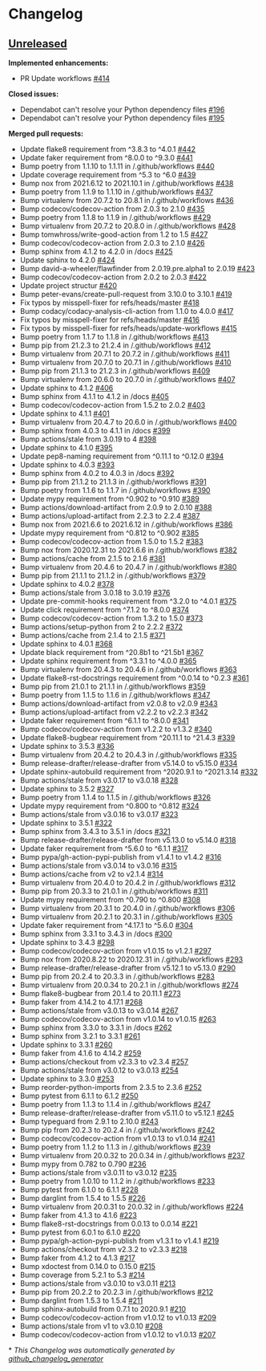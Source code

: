 # Changelog

## [Unreleased](https://github.com/jmuelbert/jmbde-python/tree/HEAD)

**Implemented enhancements:**

- PR Update workflows [\#414](https://github.com/jmuelbert/jmbde-python/pull/414)

**Closed issues:**

- Dependabot can't resolve your Python dependency files [\#196](https://github.com/jmuelbert/jmbde-python/issues/196)
- Dependabot can't resolve your Python dependency files [\#195](https://github.com/jmuelbert/jmbde-python/issues/195)

**Merged pull requests:**

- Update flake8 requirement from ^3.8.3 to ^4.0.1 [\#442](https://github.com/jmuelbert/jmbde-python/pull/442)
- Update faker requirement from ^8.0.0 to ^9.3.0 [\#441](https://github.com/jmuelbert/jmbde-python/pull/441)
- Bump poetry from 1.1.10 to 1.1.11 in /.github/workflows [\#440](https://github.com/jmuelbert/jmbde-python/pull/440)
- Update coverage requirement from ^5.3 to ^6.0 [\#439](https://github.com/jmuelbert/jmbde-python/pull/439)
- Bump nox from 2021.6.12 to 2021.10.1 in /.github/workflows [\#438](https://github.com/jmuelbert/jmbde-python/pull/438)
- Bump poetry from 1.1.9 to 1.1.10 in /.github/workflows [\#437](https://github.com/jmuelbert/jmbde-python/pull/437)
- Bump virtualenv from 20.7.2 to 20.8.1 in /.github/workflows [\#436](https://github.com/jmuelbert/jmbde-python/pull/436)
- Bump codecov/codecov-action from 2.0.3 to 2.1.0 [\#435](https://github.com/jmuelbert/jmbde-python/pull/435)
- Bump poetry from 1.1.8 to 1.1.9 in /.github/workflows [\#429](https://github.com/jmuelbert/jmbde-python/pull/429)
- Bump virtualenv from 20.7.2 to 20.8.0 in /.github/workflows [\#428](https://github.com/jmuelbert/jmbde-python/pull/428)
- Bump tomwhross/write-good-action from 1.2 to 1.5 [\#427](https://github.com/jmuelbert/jmbde-python/pull/427)
- Bump codecov/codecov-action from 2.0.3 to 2.1.0 [\#426](https://github.com/jmuelbert/jmbde-python/pull/426)
- Bump sphinx from 4.1.2 to 4.2.0 in /docs [\#425](https://github.com/jmuelbert/jmbde-python/pull/425)
- Update sphinx to 4.2.0 [\#424](https://github.com/jmuelbert/jmbde-python/pull/424)
- Bump david-a-wheeler/flawfinder from 2.0.19.pre.alpha1 to 2.0.19 [\#423](https://github.com/jmuelbert/jmbde-python/pull/423)
- Bump codecov/codecov-action from 2.0.2 to 2.0.3 [\#422](https://github.com/jmuelbert/jmbde-python/pull/422)
- Update project structur [\#420](https://github.com/jmuelbert/jmbde-python/pull/420)
- Bump peter-evans/create-pull-request from 3.10.0 to 3.10.1 [\#419](https://github.com/jmuelbert/jmbde-python/pull/419)
- Fix typos by misspell-fixer for refs/heads/master [\#418](https://github.com/jmuelbert/jmbde-python/pull/418)
- Bump codacy/codacy-analysis-cli-action from 1.1.0 to 4.0.0 [\#417](https://github.com/jmuelbert/jmbde-python/pull/417)
- Fix typos by misspell-fixer for refs/heads/master [\#416](https://github.com/jmuelbert/jmbde-python/pull/416)
- Fix typos by misspell-fixer for refs/heads/update-workflows [\#415](https://github.com/jmuelbert/jmbde-python/pull/415)
- Bump poetry from 1.1.7 to 1.1.8 in /.github/workflows [\#413](https://github.com/jmuelbert/jmbde-python/pull/413)
- Bump pip from 21.2.3 to 21.2.4 in /.github/workflows [\#412](https://github.com/jmuelbert/jmbde-python/pull/412)
- Bump virtualenv from 20.7.1 to 20.7.2 in /.github/workflows [\#411](https://github.com/jmuelbert/jmbde-python/pull/411)
- Bump virtualenv from 20.7.0 to 20.7.1 in /.github/workflows [\#410](https://github.com/jmuelbert/jmbde-python/pull/410)
- Bump pip from 21.1.3 to 21.2.3 in /.github/workflows [\#409](https://github.com/jmuelbert/jmbde-python/pull/409)
- Bump virtualenv from 20.6.0 to 20.7.0 in /.github/workflows [\#407](https://github.com/jmuelbert/jmbde-python/pull/407)
- Update sphinx to 4.1.2 [\#406](https://github.com/jmuelbert/jmbde-python/pull/406)
- Bump sphinx from 4.1.1 to 4.1.2 in /docs [\#405](https://github.com/jmuelbert/jmbde-python/pull/405)
- Bump codecov/codecov-action from 1.5.2 to 2.0.2 [\#403](https://github.com/jmuelbert/jmbde-python/pull/403)
- Update sphinx to 4.1.1 [\#401](https://github.com/jmuelbert/jmbde-python/pull/401)
- Bump virtualenv from 20.4.7 to 20.6.0 in /.github/workflows [\#400](https://github.com/jmuelbert/jmbde-python/pull/400)
- Bump sphinx from 4.0.3 to 4.1.1 in /docs [\#399](https://github.com/jmuelbert/jmbde-python/pull/399)
- Bump actions/stale from 3.0.19 to 4 [\#398](https://github.com/jmuelbert/jmbde-python/pull/398)
- Update sphinx to 4.1.0 [\#395](https://github.com/jmuelbert/jmbde-python/pull/395)
- Update pep8-naming requirement from ^0.11.1 to ^0.12.0 [\#394](https://github.com/jmuelbert/jmbde-python/pull/394)
- Update sphinx to 4.0.3 [\#393](https://github.com/jmuelbert/jmbde-python/pull/393)
- Bump sphinx from 4.0.2 to 4.0.3 in /docs [\#392](https://github.com/jmuelbert/jmbde-python/pull/392)
- Bump pip from 21.1.2 to 21.1.3 in /.github/workflows [\#391](https://github.com/jmuelbert/jmbde-python/pull/391)
- Bump poetry from 1.1.6 to 1.1.7 in /.github/workflows [\#390](https://github.com/jmuelbert/jmbde-python/pull/390)
- Update mypy requirement from ^0.902 to ^0.910 [\#389](https://github.com/jmuelbert/jmbde-python/pull/389)
- Bump actions/download-artifact from 2.0.9 to 2.0.10 [\#388](https://github.com/jmuelbert/jmbde-python/pull/388)
- Bump actions/upload-artifact from 2.2.3 to 2.2.4 [\#387](https://github.com/jmuelbert/jmbde-python/pull/387)
- Bump nox from 2021.6.6 to 2021.6.12 in /.github/workflows [\#386](https://github.com/jmuelbert/jmbde-python/pull/386)
- Update mypy requirement from ^0.812 to ^0.902 [\#385](https://github.com/jmuelbert/jmbde-python/pull/385)
- Bump codecov/codecov-action from 1.5.0 to 1.5.2 [\#383](https://github.com/jmuelbert/jmbde-python/pull/383)
- Bump nox from 2020.12.31 to 2021.6.6 in /.github/workflows [\#382](https://github.com/jmuelbert/jmbde-python/pull/382)
- Bump actions/cache from 2.1.5 to 2.1.6 [\#381](https://github.com/jmuelbert/jmbde-python/pull/381)
- Bump virtualenv from 20.4.6 to 20.4.7 in /.github/workflows [\#380](https://github.com/jmuelbert/jmbde-python/pull/380)
- Bump pip from 21.1.1 to 21.1.2 in /.github/workflows [\#379](https://github.com/jmuelbert/jmbde-python/pull/379)
- Update sphinx to 4.0.2 [\#378](https://github.com/jmuelbert/jmbde-python/pull/378)
- Bump actions/stale from 3.0.18 to 3.0.19 [\#376](https://github.com/jmuelbert/jmbde-python/pull/376)
- Update pre-commit-hooks requirement from ^3.2.0 to ^4.0.1 [\#375](https://github.com/jmuelbert/jmbde-python/pull/375)
- Update click requirement from ^7.1.2 to ^8.0.0 [\#374](https://github.com/jmuelbert/jmbde-python/pull/374)
- Bump codecov/codecov-action from 1.3.2 to 1.5.0 [\#373](https://github.com/jmuelbert/jmbde-python/pull/373)
- Bump actions/setup-python from 2 to 2.2.2 [\#372](https://github.com/jmuelbert/jmbde-python/pull/372)
- Bump actions/cache from 2.1.4 to 2.1.5 [\#371](https://github.com/jmuelbert/jmbde-python/pull/371)
- Update sphinx to 4.0.1 [\#368](https://github.com/jmuelbert/jmbde-python/pull/368)
- Update black requirement from ^20.8b1 to ^21.5b1 [\#367](https://github.com/jmuelbert/jmbde-python/pull/367)
- Update sphinx requirement from ^3.3.1 to ^4.0.0 [\#365](https://github.com/jmuelbert/jmbde-python/pull/365)
- Bump virtualenv from 20.4.3 to 20.4.6 in /.github/workflows [\#363](https://github.com/jmuelbert/jmbde-python/pull/363)
- Update flake8-rst-docstrings requirement from ^0.0.14 to ^0.2.3 [\#361](https://github.com/jmuelbert/jmbde-python/pull/361)
- Bump pip from 21.0.1 to 21.1.1 in /.github/workflows [\#359](https://github.com/jmuelbert/jmbde-python/pull/359)
- Bump poetry from 1.1.5 to 1.1.6 in /.github/workflows [\#347](https://github.com/jmuelbert/jmbde-python/pull/347)
- Bump actions/download-artifact from v2.0.8 to v2.0.9 [\#343](https://github.com/jmuelbert/jmbde-python/pull/343)
- Bump actions/upload-artifact from v2.2.2 to v2.2.3 [\#342](https://github.com/jmuelbert/jmbde-python/pull/342)
- Update faker requirement from ^6.1.1 to ^8.0.0 [\#341](https://github.com/jmuelbert/jmbde-python/pull/341)
- Bump codecov/codecov-action from v1.2.2 to v1.3.2 [\#340](https://github.com/jmuelbert/jmbde-python/pull/340)
- Update flake8-bugbear requirement from ^20.11.1 to ^21.4.3 [\#339](https://github.com/jmuelbert/jmbde-python/pull/339)
- Update sphinx to 3.5.3 [\#336](https://github.com/jmuelbert/jmbde-python/pull/336)
- Bump virtualenv from 20.4.2 to 20.4.3 in /.github/workflows [\#335](https://github.com/jmuelbert/jmbde-python/pull/335)
- Bump release-drafter/release-drafter from v5.14.0 to v5.15.0 [\#334](https://github.com/jmuelbert/jmbde-python/pull/334)
- Update sphinx-autobuild requirement from ^2020.9.1 to ^2021.3.14 [\#332](https://github.com/jmuelbert/jmbde-python/pull/332)
- Bump actions/stale from v3.0.17 to v3.0.18 [\#328](https://github.com/jmuelbert/jmbde-python/pull/328)
- Update sphinx to 3.5.2 [\#327](https://github.com/jmuelbert/jmbde-python/pull/327)
- Bump poetry from 1.1.4 to 1.1.5 in /.github/workflows [\#326](https://github.com/jmuelbert/jmbde-python/pull/326)
- Update mypy requirement from ^0.800 to ^0.812 [\#324](https://github.com/jmuelbert/jmbde-python/pull/324)
- Bump actions/stale from v3.0.16 to v3.0.17 [\#323](https://github.com/jmuelbert/jmbde-python/pull/323)
- Update sphinx to 3.5.1 [\#322](https://github.com/jmuelbert/jmbde-python/pull/322)
- Bump sphinx from 3.4.3 to 3.5.1 in /docs [\#321](https://github.com/jmuelbert/jmbde-python/pull/321)
- Bump release-drafter/release-drafter from v5.13.0 to v5.14.0 [\#318](https://github.com/jmuelbert/jmbde-python/pull/318)
- Update faker requirement from ^5.6.0 to ^6.1.1 [\#317](https://github.com/jmuelbert/jmbde-python/pull/317)
- Bump pypa/gh-action-pypi-publish from v1.4.1 to v1.4.2 [\#316](https://github.com/jmuelbert/jmbde-python/pull/316)
- Bump actions/stale from v3.0.14 to v3.0.16 [\#315](https://github.com/jmuelbert/jmbde-python/pull/315)
- Bump actions/cache from v2 to v2.1.4 [\#314](https://github.com/jmuelbert/jmbde-python/pull/314)
- Bump virtualenv from 20.4.0 to 20.4.2 in /.github/workflows [\#312](https://github.com/jmuelbert/jmbde-python/pull/312)
- Bump pip from 20.3.3 to 21.0.1 in /.github/workflows [\#311](https://github.com/jmuelbert/jmbde-python/pull/311)
- Update mypy requirement from ^0.790 to ^0.800 [\#308](https://github.com/jmuelbert/jmbde-python/pull/308)
- Bump virtualenv from 20.3.1 to 20.4.0 in /.github/workflows [\#306](https://github.com/jmuelbert/jmbde-python/pull/306)
- Bump virtualenv from 20.2.1 to 20.3.1 in /.github/workflows [\#305](https://github.com/jmuelbert/jmbde-python/pull/305)
- Update faker requirement from ^4.17.1 to ^5.6.0 [\#304](https://github.com/jmuelbert/jmbde-python/pull/304)
- Bump sphinx from 3.3.1 to 3.4.3 in /docs [\#300](https://github.com/jmuelbert/jmbde-python/pull/300)
- Update sphinx to 3.4.3 [\#298](https://github.com/jmuelbert/jmbde-python/pull/298)
- Bump codecov/codecov-action from v1.0.15 to v1.2.1 [\#297](https://github.com/jmuelbert/jmbde-python/pull/297)
- Bump nox from 2020.8.22 to 2020.12.31 in /.github/workflows [\#293](https://github.com/jmuelbert/jmbde-python/pull/293)
- Bump release-drafter/release-drafter from v5.12.1 to v5.13.0 [\#290](https://github.com/jmuelbert/jmbde-python/pull/290)
- Bump pip from 20.2.4 to 20.3.3 in /.github/workflows [\#283](https://github.com/jmuelbert/jmbde-python/pull/283)
- Bump virtualenv from 20.0.34 to 20.2.1 in /.github/workflows [\#274](https://github.com/jmuelbert/jmbde-python/pull/274)
- Bump flake8-bugbear from 20.1.4 to 20.11.1 [\#273](https://github.com/jmuelbert/jmbde-python/pull/273)
- Bump faker from 4.14.2 to 4.17.1 [\#268](https://github.com/jmuelbert/jmbde-python/pull/268)
- Bump actions/stale from v3.0.13 to v3.0.14 [\#267](https://github.com/jmuelbert/jmbde-python/pull/267)
- Bump codecov/codecov-action from v1.0.14 to v1.0.15 [\#263](https://github.com/jmuelbert/jmbde-python/pull/263)
- Bump sphinx from 3.3.0 to 3.3.1 in /docs [\#262](https://github.com/jmuelbert/jmbde-python/pull/262)
- Bump sphinx from 3.2.1 to 3.3.1 [\#261](https://github.com/jmuelbert/jmbde-python/pull/261)
- Update sphinx to 3.3.1 [\#260](https://github.com/jmuelbert/jmbde-python/pull/260)
- Bump faker from 4.1.6 to 4.14.2 [\#259](https://github.com/jmuelbert/jmbde-python/pull/259)
- Bump actions/checkout from v2.3.3 to v2.3.4 [\#257](https://github.com/jmuelbert/jmbde-python/pull/257)
- Bump actions/stale from v3.0.12 to v3.0.13 [\#254](https://github.com/jmuelbert/jmbde-python/pull/254)
- Update sphinx to 3.3.0 [\#253](https://github.com/jmuelbert/jmbde-python/pull/253)
- Bump reorder-python-imports from 2.3.5 to 2.3.6 [\#252](https://github.com/jmuelbert/jmbde-python/pull/252)
- Bump pytest from 6.1.1 to 6.1.2 [\#250](https://github.com/jmuelbert/jmbde-python/pull/250)
- Bump poetry from 1.1.3 to 1.1.4 in /.github/workflows [\#247](https://github.com/jmuelbert/jmbde-python/pull/247)
- Bump release-drafter/release-drafter from v5.11.0 to v5.12.1 [\#245](https://github.com/jmuelbert/jmbde-python/pull/245)
- Bump typeguard from 2.9.1 to 2.10.0 [\#243](https://github.com/jmuelbert/jmbde-python/pull/243)
- Bump pip from 20.2.3 to 20.2.4 in /.github/workflows [\#242](https://github.com/jmuelbert/jmbde-python/pull/242)
- Bump codecov/codecov-action from v1.0.13 to v1.0.14 [\#241](https://github.com/jmuelbert/jmbde-python/pull/241)
- Bump poetry from 1.1.2 to 1.1.3 in /.github/workflows [\#239](https://github.com/jmuelbert/jmbde-python/pull/239)
- Bump virtualenv from 20.0.32 to 20.0.34 in /.github/workflows [\#237](https://github.com/jmuelbert/jmbde-python/pull/237)
- Bump mypy from 0.782 to 0.790 [\#236](https://github.com/jmuelbert/jmbde-python/pull/236)
- Bump actions/stale from v3.0.11 to v3.0.12 [\#235](https://github.com/jmuelbert/jmbde-python/pull/235)
- Bump poetry from 1.0.10 to 1.1.2 in /.github/workflows [\#233](https://github.com/jmuelbert/jmbde-python/pull/233)
- Bump pytest from 6.1.0 to 6.1.1 [\#228](https://github.com/jmuelbert/jmbde-python/pull/228)
- Bump darglint from 1.5.4 to 1.5.5 [\#226](https://github.com/jmuelbert/jmbde-python/pull/226)
- Bump virtualenv from 20.0.31 to 20.0.32 in /.github/workflows [\#224](https://github.com/jmuelbert/jmbde-python/pull/224)
- Bump faker from 4.1.3 to 4.1.6 [\#223](https://github.com/jmuelbert/jmbde-python/pull/223)
- Bump flake8-rst-docstrings from 0.0.13 to 0.0.14 [\#221](https://github.com/jmuelbert/jmbde-python/pull/221)
- Bump pytest from 6.0.1 to 6.1.0 [\#220](https://github.com/jmuelbert/jmbde-python/pull/220)
- Bump pypa/gh-action-pypi-publish from v1.3.1 to v1.4.1 [\#219](https://github.com/jmuelbert/jmbde-python/pull/219)
- Bump actions/checkout from v2.3.2 to v2.3.3 [\#218](https://github.com/jmuelbert/jmbde-python/pull/218)
- Bump faker from 4.1.2 to 4.1.3 [\#217](https://github.com/jmuelbert/jmbde-python/pull/217)
- Bump xdoctest from 0.14.0 to 0.15.0 [\#215](https://github.com/jmuelbert/jmbde-python/pull/215)
- Bump coverage from 5.2.1 to 5.3 [\#214](https://github.com/jmuelbert/jmbde-python/pull/214)
- Bump actions/stale from v3.0.10 to v3.0.11 [\#213](https://github.com/jmuelbert/jmbde-python/pull/213)
- Bump pip from 20.2.2 to 20.2.3 in /.github/workflows [\#212](https://github.com/jmuelbert/jmbde-python/pull/212)
- Bump darglint from 1.5.3 to 1.5.4 [\#211](https://github.com/jmuelbert/jmbde-python/pull/211)
- Bump sphinx-autobuild from 0.7.1 to 2020.9.1 [\#210](https://github.com/jmuelbert/jmbde-python/pull/210)
- Bump codecov/codecov-action from v1.0.12 to v1.0.13 [\#209](https://github.com/jmuelbert/jmbde-python/pull/209)
- Bump actions/stale from v1 to v3.0.10 [\#208](https://github.com/jmuelbert/jmbde-python/pull/208)
- Bump codecov/codecov-action from v1.0.12 to v1.0.13 [\#207](https://github.com/jmuelbert/jmbde-python/pull/207)



\* *This Changelog was automatically generated by [github_changelog_generator](https://github.com/github-changelog-generator/github-changelog-generator)*
